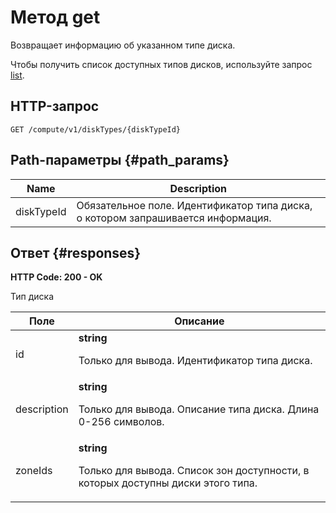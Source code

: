 # Метод get
Возвращает информацию об указанном типе диска.
 
Чтобы получить список доступных типов дисков, используйте
запрос [list](/docs/compute/api-ref/DiskType/list).
 
## HTTP-запрос
`GET /compute/v1/diskTypes/{diskTypeId}`
 
## Path-параметры {#path_params}
 
Name | Description
--- | ---
diskTypeId | Обязательное поле. Идентификатор типа диска, о котором запрашивается информация.
 
## Ответ {#responses}
**HTTP Code: 200 - OK**

Тип диска
 
Поле | Описание
--- | ---
id | **string**<br><p>Только для вывода. Идентификатор типа диска.</p> 
description | **string**<br><p>Только для вывода. Описание типа диска. Длина 0-256 символов.</p> 
zoneIds | **string**<br><p>Только для вывода. Список зон доступности, в которых доступны диски этого типа.</p> 